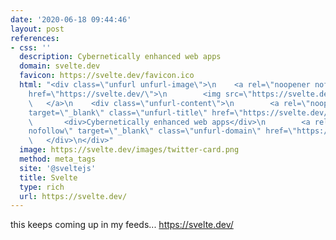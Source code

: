 ```yaml
---
date: '2020-06-18 09:44:46'
layout: post
references:
- css: ''
  description: Cybernetically enhanced web apps
  domain: svelte.dev
  favicon: https://svelte.dev/favicon.ico
  html: "<div class=\"unfurl unfurl-image\">\n    <a rel=\"noopener nofollow\" target=\"_blank\"
    href=\"https://svelte.dev/\">\n        <img src=\"https://svelte.dev/images/twitter-card.png\">\n
    \   </a>\n    <div class=\"unfurl-content\">\n        <a rel=\"noopener nofollow\"
    target=\"_blank\" class=\"unfurl-title\" href=\"https://svelte.dev/\">Svelte</a>\n
    \       <div>Cybernetically enhanced web apps</div>\n        <a rel=\"noopener
    nofollow\" target=\"_blank\" class=\"unfurl-domain\" href=\"https://svelte.dev/\">svelte.dev</a>\n
    \   </div>\n</div>"
  image: https://svelte.dev/images/twitter-card.png
  method: meta_tags
  site: '@sveltejs'
  title: Svelte
  type: rich
  url: https://svelte.dev/
---
```


this keeps coming up in my feeds... https://svelte.dev/